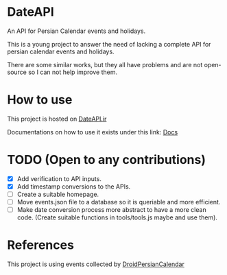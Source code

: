 # DateAPI

An API for Persian Calendar events and holidays.

This is a young project to answer the need of lacking a complete API for persian calendar events and holidays.

There are some similar works, but they all have problems and are not open-source so I can not help improve them.

# How to use

This project is hosted on [DateAPI.ir](https://dateapi.ir)

Documentations on how to use it exists under this link: [Docs](https://dateapi.ir/docs)

# TODO (Open to any contributions)

- [x] Add verification to API inputs.
- [x] Add timestamp conversions to the APIs.
- [ ] Create a suitable homepage.
- [ ] Move events.json file to a database so it is queriable and more efficient.
- [ ] Make date conversion process more abstract to have a more clean code. (Create suitable functions in tools/tools.js maybe and use them).

# References

This project is using events collected by [DroidPersianCalendar](https://github.com/ebraminio/DroidPersianCalendar)